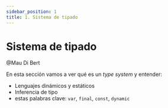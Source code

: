 ```yaml
---
sidebar_position: 1
title: 1. Sistema de tipado
---
```


# Sistema de tipado

@Mau Di Bert

En esta sección vamos a ver qué es un _type system_ y entender:

- Lenguajes dinámicos y estáticos
- Inferencia de tipo
- estas palabras clave: `var`, `final`, `const`, `dynamic`
